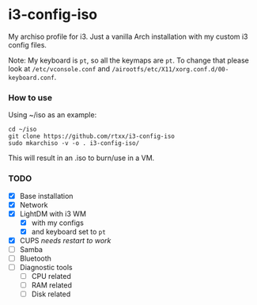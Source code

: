 # i3-config-iso
My archiso profile for i3. Just a vanilla Arch installation with my custom i3 config files.

Note: My keyboard is ```pt```, so all the keymaps are ```pt```. To change that please look at ```/etc/vconsole.conf``` and ```/airootfs/etc/X11/xorg.conf.d/00-keyboard.conf```.

### How to use
Using ~/iso as an example:
```
cd ~/iso
git clone https://github.com/rtxx/i3-config-iso
sudo mkarchiso -v -o . i3-config-iso/
```
This will result in an .iso to burn/use in a VM.

### TODO
- [x] Base installation
- [x] Network
- [x] LightDM with i3 WM
  - [x] with my configs
  - [x] and keyboard set to ```pt```
- [x] CUPS *needs restart to work*
- [ ] Samba 
- [ ] Bluetooth 
- [ ] Diagnostic tools
  - [ ] CPU related
  - [ ] RAM related 
  - [ ] Disk related
